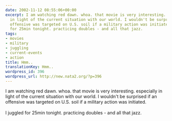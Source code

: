 ```yaml
---
date: 2002-11-12 08:55:06+00:00
excerpt: I am watching red dawn. whoa. that movie is very interesting. especially
  in light of the current situation with our world. I wouldn't be surprised if an
  offensive was targeted on U.S. soil if a military action was initiated. I juggled
  for 25min tonight. practicing doubles - and all that jazz.
tags:
- movies
- military
- juggling
- current-events
- action
title: Hmm..
translationKey: Hmm..
wordpress_id: 396
wordpress_url: http://new.nata2.org/?p=396
---
```


I am watching red dawn. whoa. that movie is very interesting. especially in light of the current situation with our world. I wouldn't be surprised if an offensive was targeted on U.S. soil if a military action was initiated. <br/><br/>I juggled for 25min tonight. practicing doubles - and all that jazz.